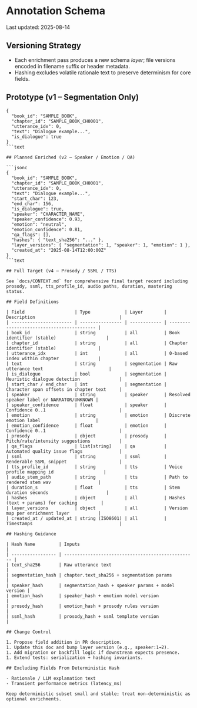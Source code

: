# Annotation Schema

Last updated: 2025-08-14

## Versioning Strategy

- Each enrichment pass produces a new schema *layer*; file versions encoded in filename suffix or header metadata.
- Hashing excludes volatile rationale text to preserve determinism for core fields.

## Prototype (v1 – Segmentation Only)

```jsonc
{
  "book_id": "SAMPLE_BOOK",
  "chapter_id": "SAMPLE_BOOK_CH0001",
  "utterance_idx": 0,
  "text": "Dialogue example...",
  "is_dialogue": true
}
```text

## Planned Enriched (v2 – Speaker / Emotion / QA)

```jsonc
{
  "book_id": "SAMPLE_BOOK",
  "chapter_id": "SAMPLE_BOOK_CH0001",
  "utterance_idx": 0,
  "text": "Dialogue example...",
  "start_char": 123,
  "end_char": 156,
  "is_dialogue": true,
  "speaker": "CHARACTER_NAME",
  "speaker_confidence": 0.93,
  "emotion": "neutral",
  "emotion_confidence": 0.81,
  "qa_flags": [],
  "hashes": { "text_sha256": "..." },
  "layer_versions": { "segmentation": 1, "speaker": 1, "emotion": 1 },
  "created_at": "2025-08-14T12:00:00Z"
}
```text

## Full Target (v4 – Prosody / SSML / TTS)

See `docs/CONTEXT.md` for comprehensive final target record including prosody, ssml, tts_profile_id, audio paths, duration, mastering status.

## Field Definitions

| Field                   | Type             | Layer        | Description                                |
| ----------------------- | ---------------- | ------------ | ------------------------------------------ |
| book_id                 | string           | all          | Book identifier (stable)                   |
| chapter_id              | string           | all          | Chapter identifier (stable)                |
| utterance_idx           | int              | all          | 0-based index within chapter               |
| text                    | string           | segmentation | Raw utterance text                         |
| is_dialogue             | bool             | segmentation | Heuristic dialogue detection               |
| start_char / end_char   | int              | segmentation | Character span offsets in chapter text     |
| speaker                 | string           | speaker      | Resolved speaker label or NARRATOR/UNKNOWN |
| speaker_confidence      | float            | speaker      | Confidence 0..1                            |
| emotion                 | string           | emotion      | Discrete emotion label                     |
| emotion_confidence      | float            | emotion      | Confidence 0..1                            |
| prosody                 | object           | prosody      | Pitch/rate/intensity suggestions           |
| qa_flags                | list[string]     | qa           | Automated quality issue flags              |
| ssml                    | string           | ssml         | Renderable SSML snippet                    |
| tts_profile_id          | string           | tts          | Voice profile mapping id                   |
| audio_stem_path         | string           | tts          | Path to rendered stem wav                  |
| duration_s              | float            | tts          | Stem duration seconds                      |
| hashes                  | object           | all          | Hashes (text + params) for caching         |
| layer_versions          | object           | all          | Version map per enrichment layer           |
| created_at / updated_at | string (ISO8601) | all          | Timestamps                                 |

## Hashing Guidance

| Hash Name         | Inputs                                             |
| ----------------- | -------------------------------------------------- |
| text_sha256       | Raw utterance text                                 |
| segmentation_hash | chapter.text_sha256 + segmentation params          |
| speaker_hash      | segmentation_hash + speaker params + model version |
| emotion_hash      | speaker_hash + emotion model version               |
| prosody_hash      | emotion_hash + prosody rules version               |
| ssml_hash         | prosody_hash + ssml template version               |

## Change Control

1. Propose field addition in PR description.
1. Update this doc and bump layer version (e.g., speaker:1→2).
1. Add migration or backfill logic if downstream expects presence.
1. Extend tests: serialization + hashing invariants.

## Excluding Fields From Deterministic Hash

- Rationale / LLM explanation text
- Transient performance metrics (latency_ms)

Keep deterministic subset small and stable; treat non-deterministic as optional enrichments.
